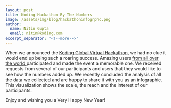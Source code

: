 ```yaml
---
layout: post
title: Koding Hackathon By The Numbers
image: /assets/img/blog/hackathoninfogrphc.png
author:
  name: Nitin Gupta
  email: nitin@koding.com
excerpt_separator: "<!--more-->"
---
```

<!--more-->
When we announced the [Koding Global Virtual Hackathon][6], we had no clue it would end up being such a roaring success. Amazing users [from all over the world ][7]participated and made the event a memorable one. We received requests from several of our participants and users that they would like to see how the numbers added up. We recently concluded the analysis of all the data we collected and are happy to share it with you as an infographic. This visualization shows the scale, the reach and the interest of our participants.

Enjoy and wishing you a Very Happy New Year!

[6]: http://blog.koding.com/2014/10/hackathon/ "Let's hack together, no matter where we are!"
[7]: http://blog.koding.com/2014/11/globalhackathon/ "When We Said "
